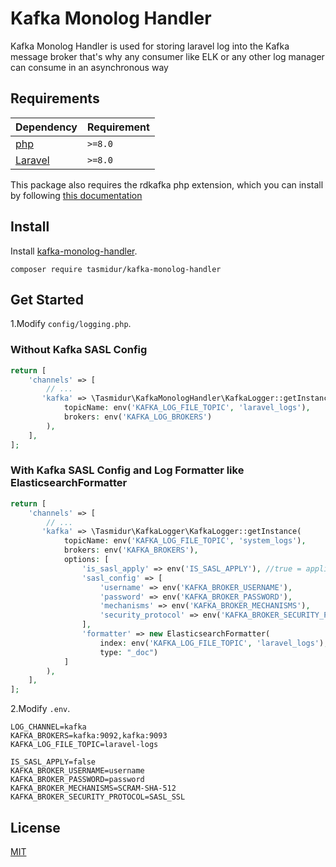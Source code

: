 # Kafka Monolog Handler

Kafka Monolog Handler is used for storing laravel log into the Kafka message broker that's why any consumer like ELK or any other log manager can consume in an asynchronous way

## Requirements

| Dependency                                             | Requirement |
|--------------------------------------------------------|-------------|
| [php](https://github.com/arnaud-lb/php-rdkafka) | `>=8.0`     |
| [Laravel](https://github.com/arnaud-lb/php-rdkafka)    | `>=8.0`     |


This package also requires the rdkafka php extension, which you can install by following [this documentation](https://github.com/edenhill/librdkafka#installation)

## Install

Install [kafka-monolog-handler](https://packagist.org/packages/tasmidur/kafka-monolog-handler).
```shell
composer require tasmidur/kafka-monolog-handler
```

## Get Started

1.Modify `config/logging.php`.
### Without Kafka SASL Config
```php
return [
    'channels' => [
        // ...
       'kafka' => \Tasmidur\KafkaMonologHandler\KafkaLogger::getInstance(
            topicName: env('KAFKA_LOG_FILE_TOPIC', 'laravel_logs'),
            brokers: env('KAFKA_LOG_BROKERS')
        ),
    ],
];
```
### With Kafka SASL Config and Log Formatter like ElasticsearchFormatter
```php
return [
    'channels' => [
        // ...
       'kafka' => \Tasmidur\KafkaLogger\KafkaLogger::getInstance(
            topicName: env('KAFKA_LOG_FILE_TOPIC', 'system_logs'),
            brokers: env('KAFKA_BROKERS'),
            options: [
                'is_sasl_apply' => env('IS_SASL_APPLY'), //true = applied or false= not apply
                'sasl_config' => [
                    'username' => env('KAFKA_BROKER_USERNAME'),
                    'password' => env('KAFKA_BROKER_PASSWORD'),
                    'mechanisms' => env('KAFKA_BROKER_MECHANISMS'),
                    'security_protocol' => env('KAFKA_BROKER_SECURITY_PROTOCOL')
                ],
                'formatter' => new ElasticsearchFormatter(
                    index: env('KAFKA_LOG_FILE_TOPIC', 'laravel_logs'),
                    type: "_doc")
            ]
        ),
    ],
];
```
2.Modify `.env`.
```
LOG_CHANNEL=kafka
KAFKA_BROKERS=kafka:9092,kafka:9093
KAFKA_LOG_FILE_TOPIC=laravel-logs

IS_SASL_APPLY=false
KAFKA_BROKER_USERNAME=username
KAFKA_BROKER_PASSWORD=password
KAFKA_BROKER_MECHANISMS=SCRAM-SHA-512
KAFKA_BROKER_SECURITY_PROTOCOL=SASL_SSL
```

## License

[MIT](LICENSE)
